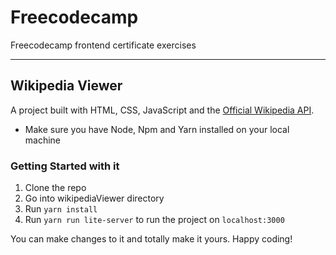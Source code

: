 # Freecodecamp
Freecodecamp frontend certificate exercises
___
## Wikipedia Viewer
A project built with HTML, CSS, JavaScript and the [Official Wikipedia API]('https://www.mediawiki.org/wiki/API:Main_page').

* Make sure you have Node, Npm and Yarn installed on your local machine
### Getting Started with it
1. Clone the repo
2. Go into wikipediaViewer directory
3. Run ```yarn install```
4. Run ```yarn run lite-server``` to run the project on `localhost:3000`

You can make changes to it and totally make it yours. Happy coding!
